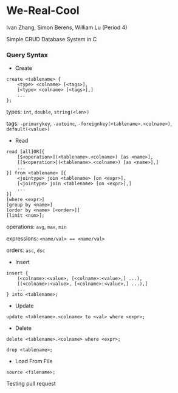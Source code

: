 # We-Real-Cool

Ivan Zhang, Simon Berens, William Lu (Period 4)

Simple CRUD Database System in C

### Query Syntax
- Create

```
create <tablename> {
    <type> <colname> [<tags>],
    [<type> <colname> [<tags>],]
    ...
};
```
types: `int`, `double`, `string(<len>)`

tags: `-primarykey`, `-autoinc`, `-foreignkey(<tablename>.<colname>)`, `default(<value>)`

- Read

```
read [all]OR[{
    [$<operation>](<tablename>.<colname>) [as <name>],
    [[$<operation>](<tablename>.<colname>) [as <name>],]
    ...
}] from <tablename> [{
    <jointype> join <tablename> [on <expr>],
    [<jointype> join <tablename> [on <expr>],]
    ...
}]
[where <expr>]
[group by <name>]
[order by <name> [<order>]]
[limit <num>];
```

operations: `avg`, `max`, `min`

expressions: `<name/val> == <name/val>`

orders: `asc`, `dsc`

- Insert

```
insert {
    (<colname>:<value>, [<colname>:<value>,] ...),
    [(<colname>:<value>, [<colname>:<value>,] ...),]
    ...
} into <tablename>;
```

- Update

`update <tablename>.<colname> to <val> where <expr>;`

- Delete

`delete <tablename>.<colname> where <expr>;`

`drop <tablename>;`

- Load From File

`source <filename>;`

Testing pull request